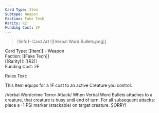 ```yaml
---
Card Type: Item
Subtype: Weapon
Faction: Fake Tech
Rarity: R2
Funding Cost: 2F
---
```

> [!info]- Card Art
> ![[Verbal Word Bullets.png]]

Card Type: [[Item]] - Weapon  
Faction: [[Fake Tech]]  
[[Rarity]]: [[R2]]  
Funding Cost: 2F  

Rules Text:  

This Item equips for a 1F cost to an active Creature you control.  

/Verbal Wordcrime Terror Attack/ When Verbal Word Bullets attaches to a creature, that creature is busy until end of turn. For all subsequent attacks: place a -1 PSI marker (stackable) on target creature. SORRY!  